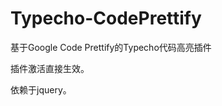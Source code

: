 Typecho-CodePrettify
====================

基于Google Code Prettify的Typecho代码高亮插件

插件激活直接生效。

依赖于jquery。